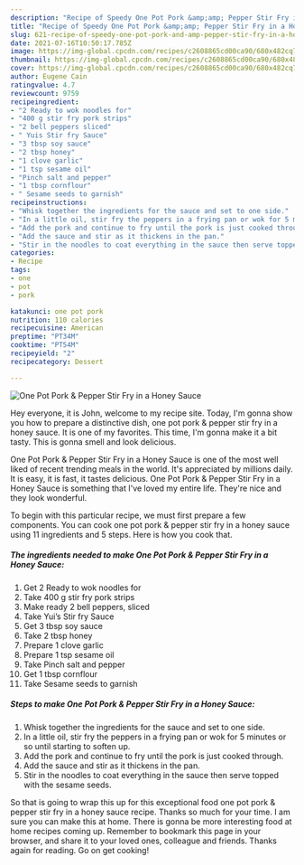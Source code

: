 ```yaml
---
description: "Recipe of Speedy One Pot Pork &amp;amp; Pepper Stir Fry in a Honey Sauce"
title: "Recipe of Speedy One Pot Pork &amp;amp; Pepper Stir Fry in a Honey Sauce"
slug: 621-recipe-of-speedy-one-pot-pork-and-amp-pepper-stir-fry-in-a-honey-sauce
date: 2021-07-16T10:50:17.785Z
image: https://img-global.cpcdn.com/recipes/c2608865cd00ca90/680x482cq70/one-pot-pork-pepper-stir-fry-in-a-honey-sauce-recipe-main-photo.jpg
thumbnail: https://img-global.cpcdn.com/recipes/c2608865cd00ca90/680x482cq70/one-pot-pork-pepper-stir-fry-in-a-honey-sauce-recipe-main-photo.jpg
cover: https://img-global.cpcdn.com/recipes/c2608865cd00ca90/680x482cq70/one-pot-pork-pepper-stir-fry-in-a-honey-sauce-recipe-main-photo.jpg
author: Eugene Cain
ratingvalue: 4.7
reviewcount: 9759
recipeingredient:
- "2 Ready to wok noodles for"
- "400 g stir fry pork strips"
- "2 bell peppers sliced"
- " Yuis Stir fry Sauce"
- "3 tbsp soy sauce"
- "2 tbsp honey"
- "1 clove garlic"
- "1 tsp sesame oil"
- "Pinch salt and pepper"
- "1 tbsp cornflour"
- " Sesame seeds to garnish"
recipeinstructions:
- "Whisk together the ingredients for the sauce and set to one side."
- "In a little oil, stir fry the peppers in a frying pan or wok for 5 minutes or so until starting to soften up."
- "Add the pork and continue to fry until the pork is just cooked through."
- "Add the sauce and stir as it thickens in the pan."
- "Stir in the noodles to coat everything in the sauce then serve topped with the sesame seeds."
categories:
- Recipe
tags:
- one
- pot
- pork

katakunci: one pot pork 
nutrition: 110 calories
recipecuisine: American
preptime: "PT34M"
cooktime: "PT54M"
recipeyield: "2"
recipecategory: Dessert

---
```



![One Pot Pork &amp; Pepper Stir Fry in a Honey Sauce](https://img-global.cpcdn.com/recipes/c2608865cd00ca90/680x482cq70/one-pot-pork-pepper-stir-fry-in-a-honey-sauce-recipe-main-photo.jpg)

Hey everyone, it is John, welcome to my recipe site. Today, I'm gonna show you how to prepare a distinctive dish, one pot pork &amp; pepper stir fry in a honey sauce. It is one of my favorites. This time, I'm gonna make it a bit tasty. This is gonna smell and look delicious.

One Pot Pork &amp; Pepper Stir Fry in a Honey Sauce is one of the most well liked of recent trending meals in the world. It's appreciated by millions daily. It is easy, it is fast, it tastes delicious. One Pot Pork &amp; Pepper Stir Fry in a Honey Sauce is something that I've loved my entire life. They're nice and they look wonderful.




To begin with this particular recipe, we must first prepare a few components. You can cook one pot pork &amp; pepper stir fry in a honey sauce using 11 ingredients and 5 steps. Here is how you cook that.

<!--inarticleads1-->

##### The ingredients needed to make One Pot Pork &amp; Pepper Stir Fry in a Honey Sauce:

1. Get 2 Ready to wok noodles for
1. Take 400 g stir fry pork strips
1. Make ready 2 bell peppers, sliced
1. Take  Yui’s Stir fry Sauce
1. Get 3 tbsp soy sauce
1. Take 2 tbsp honey
1. Prepare 1 clove garlic
1. Prepare 1 tsp sesame oil
1. Take Pinch salt and pepper
1. Get 1 tbsp cornflour
1. Take  Sesame seeds to garnish




<!--inarticleads2-->

##### Steps to make One Pot Pork &amp; Pepper Stir Fry in a Honey Sauce:

1. Whisk together the ingredients for the sauce and set to one side.
1. In a little oil, stir fry the peppers in a frying pan or wok for 5 minutes or so until starting to soften up.
1. Add the pork and continue to fry until the pork is just cooked through.
1. Add the sauce and stir as it thickens in the pan.
1. Stir in the noodles to coat everything in the sauce then serve topped with the sesame seeds.




So that is going to wrap this up for this exceptional food one pot pork &amp; pepper stir fry in a honey sauce recipe. Thanks so much for your time. I am sure you can make this at home. There is gonna be more interesting food at home recipes coming up. Remember to bookmark this page in your browser, and share it to your loved ones, colleague and friends. Thanks again for reading. Go on get cooking!

